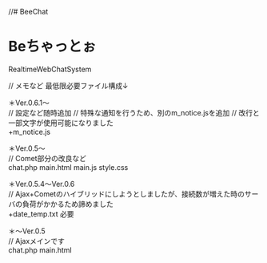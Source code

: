 //# BeeChat
# Beちゃっとぉ
RealtimeWebChatSystem


// メモなど
最低限必要ファイル構成↓

＊Ver.0.6.1～<br>
// 設定など随時追加
// 特殊な通知を行うため、別のm_notice.jsを追加
// 改行と一部文字が使用可能になりました<br>
+m_notice.js

＊Ver.0.5～<br>
// Comet部分の改良など<br>
chat.php
main.html
main.js
style.css

＊Ver.0.5.4～Ver.0.6<br>
// Ajax+Cometのハイブリッドにしようとしましたが、接続数が増えた時のサーバの負荷がかかるため諦めました<br>
+date_temp.txt 必要

＊～Ver.0.5<br>
// Ajaxメインです<br>
chat.php
main.html
